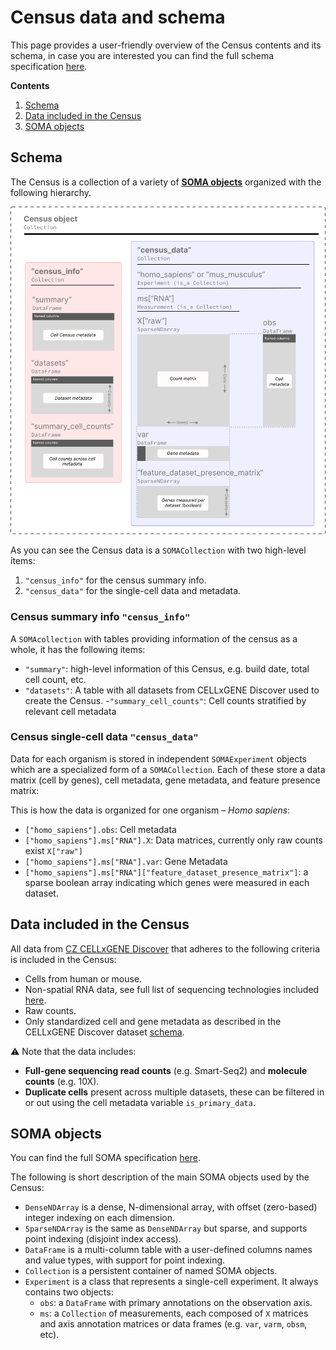 # Census data and schema

This page provides a user-friendly overview of the Census contents and its schema, in case you are interested you can find the full schema specification [here](https://github.com/chanzuckerberg/cellxgene-census/blob/main/docs/cellxgene_census_schema.md). 

**Contents**

1. [Schema](#schema)
2. [Data included in the Census](#data-included-in-the-census)
1. [SOMA objects](#soma-objects)

## Schema

The Census is a collection of a variety of **[SOMA objects](#soma-objects)** organized with the following hierarchy.

![image](cellxgene_census_docsite_model.svg)

As you can see the Census data is a `SOMACollection` with two high-level items:

1. `"census_info"` for the census summary info.
2. `"census_data"` for the single-cell data and metadata. 

### Census summary info `"census_info"`

A `SOMAcollection` with tables providing information of the census as a whole, it has the following items:

- `"summary"`: high-level information of this Census, e.g. build date, total cell count, etc.
- `"datasets"`: A table with all datasets from CELLxGENE Discover used to create the Census.
-`"summary_cell_counts"`: Cell counts stratified by relevant cell metadata

### Census single-cell data `"census_data"`

Data for each organism is stored in independent `SOMAExperiment` objects which are a specialized form of a `SOMACollection`. Each of these store a data matrix (cell by genes), cell metadata, gene metadata, and feature presence matrix:

This is how the data is organized for one organism – *Homo sapiens*:

* `["homo_sapiens"].obs`: Cell metadata
* `["homo_sapiens"].ms["RNA"].X`: Data matrices, currently only raw counts exist `X["raw"]`
* `["homo_sapiens"].ms["RNA"].var`: Gene Metadata
* `["homo_sapiens"].ms["RNA"]["feature_dataset_presence_matrix"]`: a sparse boolean array indicating which genes were measured in each dataset.

## Data included in the Census

All data from [CZ CELLxGENE Discover](https://cellxgene.cziscience.com/) that adheres to the following criteria is included in the Census:

- Cells from human or mouse.
- Non-spatial RNA data, see full list of sequencing technologies included [here](https://github.com/chanzuckerberg/cellxgene-census/blob/main/docs/cellxgene_census_schema.md#assays).
- Raw counts.
- Only standardized cell and gene metadata as described in the CELLxGENE Discover dataset [schema](https://github.com/chanzuckerberg/single-cell-curation/blob/main/schema/3.0.0/schema.md).

⚠️ Note that the data includes: 

* **Full-gene sequencing read counts** (e.g. Smart-Seq2) and **molecule counts** (e.g. 10X).
* **Duplicate cells** present across multiple datasets, these can be filtered in or out using the cell metadata variable `is_primary_data`.


## SOMA objects 

You can find the full SOMA specification [here](https://github.com/single-cell-data/SOMA/blob/main/abstract_specification.md#foundational-types).

The following is short description of the main SOMA objects used by the Census:

* `DenseNDArray` is a dense, N-dimensional array, with offset (zero-based) integer indexing on each dimension.
* `SparseNDArray` is the same as `DenseNDArray` but sparse, and supports point indexing (disjoint index access).
* `DataFrame` is a multi-column table with a user-defined columns names and value types, with support for point indexing. 
* `Collection` is a persistent container of named SOMA objects.
* `Experiment` is a class that represents a single-cell experiment. It always contains two objects:
	* `obs`: a  `DataFrame` with primary annotations on the observation axis.
	* `ms`: a  `Collection` of measurements, each composed of `X` matrices and axis annotation matrices or data frames (e.g. `var`, `varm`, `obsm`, etc).